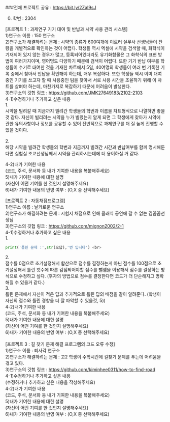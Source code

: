###전체 프로젝트 공유 : https://bit.ly/2ZaI9sJ <br>

0. 학번 : 2304 <br>

[프로젝트 1 : 과제연구 기기 대여 및 반납과 시약 사용 관리 시스템]<br>
1)연구소 이름 : 150 연구소<br>
2)연구소가 해결하려는 문제 : 시약의 종류가 600여개에 이르러 실무사 선생님들이 잔량을 개별적으로 확인하는 것이 어렵다. 학생들 역시 엑셀에 시약을 검색할 때, 화학식이 기재되어 있지 않는 경우가 많고, 등록되어있더라도 유기화합물은 그 화학식의 표현 방법이 여러가지이며, 영어명도 다양하기 때문에 검색이 어렵다. 또한 기기 반납 여부를 학생들이 수기로 대여한 것을 기재한 차트에서 5일, 40여명의 학생들이 여러 번 기록한 기록 중에서 찾아서 반납을 확인해야 하는데, 매우 복잡하다. 또한 학생들 역시 이미 대여중인 기기를 쓰고자 할 때 사용중인 팀을 찾아서 서로 사용  시간을 조율하기 위해 이 차트를 살펴야 하는데, 마찬가지로 복잡하기 때문에 어려움이 발생한다. <br>
3)연구소의 깃헙 링크 : https://github.com/JMK27649183/2102-2103 <br>
4-1)수정하거나 추가하고 싶은 내용<br>
 1.<br>
 시약을 빌려갈 때 지금까지 빌려간 학생들의 학번과 이름을 차트형식으로 나열하면 좋을 것 같다. 자신이 빌리려는 시약을 누가 빌렸는지 알게 되면 그 학생에게 찾아가 시약에 관한 유의사항이나 정보를 공유할 수 있어 전반적으로 과제연구를 더 질 높게 진행할 수 있을 것이다. <br>
 <br>
 2.<br>
 해당 시약을 빌려간 학생들의 학번과 지금까지 빌려간 시간과 반납여부를 함께 명시해둔다면 실험실 조교선생님께서 시약을 관리하시는데에 더 용이하실 거 같다.

4-2)내가 기여한 내용<br>
(코드, 주석, 문서화 등 내가 기여한 내용을 복붙해주세요)<br>
5)내가 기여한 내용에 대한 설명<br>
(자신이 어떤 기여를 한 것인지 설명해주세요)<br>
6)내가 기여한 내용의 반영 여부 : (O,X 중 선택해주세요)<br>


[프로젝트 2 : 자동채점프로그램]<br>
1)연구소 이름 : 날카로운 연구소<br>
2)연구소가 해결하려는 문제 : 시험지 채점으로 인해 클래식 공연에 갈 수 없는 김꼼꼼선생님<br>
3)연구소의 깃헙 링크 : https://github.com/mignon2002/2-1 <br>
4-1)수정하거나 추가하고 싶은 내용<br>
 1.<br>
 ```python 
 print('틀린 문제 :',str(오답),'번 입니다') <br>
 ```
 2.<br>
 점수를 0점으로 초기설정해서 합산으로 점수를 결정하는게 아닌 점수를 100점으로 초기설정해서 틀린 갯수에 따른 감점되어야할 점수를 뺄셈을 이용해서 점수를 결정하는 방식으로 수정하고 싶다. (후자의 방법으로 점수를 결정한다면 코드가 더 단순해지고 명확해질 수 있을거 같다.) <br>
 3.<br>
 틀린 문제에서 자신이 적은 답과 추가적으로 틀린 답의 배점을 같이 알려준다. (학생이 자신의 점수와 틀린 경향을 더 잘 파악할 수 있을것, 5))<br>
4-2)내가 기여한 내용<br>
(코드, 주석, 문서화 등 내가 기여한 내용을 복붙해주세요)<br>
5)내가 기여한 내용에 대한 설명<br>
(자신이 어떤 기여를 한 것인지 설명해주세요)<br>
6)내가 기여한 내용의 반영 여부 : (O,X 중 선택해주세요)<br>
<br>
[프로젝트 3 : 길 찾기 문제 해결 프로그램의 코드 오류 수정]<br>
1)연구소 이름 : 퇴사각 연구소<br>
2)연구소가 해결하려는 문제 : 고2 학생이 수학시간에 길찾기 문제를 푸는데 어려움을 겪고 있다.<br>
3)연구소의 깃헙 링크 : https://github.com/kiminhee0311/how-to-find-road<br>
4-1)수정하거나 추가하고 싶은 내용<br>
(수정하거나 추가하고 싶은 내용을 작성해주세요)<br>
4-2)내가 기여한 내용<br>
(코드, 주석, 문서화 등 내가 기여한 내용을 복붙해주세요)<br>
5)내가 기여한 내용에 대한 설명<br>
(자신이 어떤 기여를 한 것인지 설명해주세요)<br>
6)내가 기여한 내용의 반영 여부 : (O,X 중 선택해주세요)<br>
